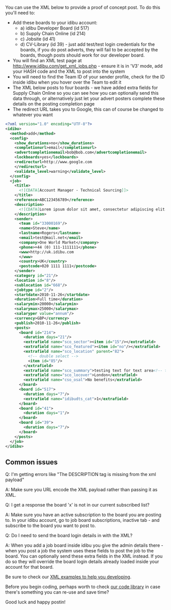 <p>You can use the XML below to provide a proof of concept post. To do this you&#39;ll need to:</p>

- Add these boards to your idibu account: 
  - a) idibu Developer Board (id 517)
  - b) Supply Chain Online (id 214)
  - c) Jobsite (id 41)
  - d) CV-Library (id 39) - just add test/test login credentials for the boards, if you do post adverts, they will fail to be accepted by the boards, though posts should work for our developer board.
- You will find an XML test page at <a href="http://www.idibu.com/get_xml_jobs.php" target="_blank">http://www.idibu.com/get_xml_jobs.php</a> - ensure it is in &#39;V3&#39; mode, add your HASH code and the XML to post into the system
- You will need to find the Team ID of your sender profile, check for the ID inside idibu when you hover over the Team to edit it
- The XML below posts to four boards - we have added extra fields for Supply Chain Online so you can see how you can optionally send this data through, or alternatively just let your advert posters complete these details on the posting completion page
- The redirect URL takes you to Google, this can of course be changed to whatever you want

```xml
<?xml version="1.0" encoding="UTF-8"?>
<idibu>
  <method>add</method>
  <config>
    <show_durations>no</show_durations>
    <completionurl>email</completionurl>
    <advertcompletionemail>bob@bob.com</advertcompletionemail>
    <lockboards>yes</lockboards>
    <redirecturl>http://www.google.com
    </redirecturl>
    <validate_level>warning</validate_level>
  </config>
  <job>
    <title>
      <![CDATA[Account Manager - Technical Sourcing]]>
    </title>
    <reference>ABC123456789</reference>
    <description>
      <![CDATA[Lorem ipsum dolor sit amet, consectetur adipiscing elit. Phasellus quis metus in felis tincidunt ullamcorper quis at ante. Lorem ipsum dolor sit amet, consectetur adipiscing elit. Nam ultrices mattis tortor, eget cursus tellus placerat at.]]>
    </description>
    <sender>
      <team id="33000169"/>
      <name>Steve</name>
      <lastname>Rogers</lastname>
      <email>test@mail.net</email>
      <company>One World Market</company>
      <phone>+44 (0) 111-1111111</phone>
      <www>http://uk.idibu.com
      </www>
      <country>UK</country>
      <postcode>020 1111 1111</postcode>
    </sender>
    <category id="21"/>
    <location id="8"/>
    <sublocation id="668"/>
    <jobtype id="2"/>
    <startdate>2010-11-26</startdate>
    <duration>Full time</duration>
    <salarymin>20000</salarymin>
    <salarymax>25000</salarymax>
    <salaryper value="annum"/>
    <currency>GBP</currency>
    <publish>2010-11-26</publish>
    <posts>
      <board id="214">
        <duration days="21"/>
        <extrafield name="sco_sector"><item id="15"/></extrafield>
        <extrafield name="sco_featured"><item id="no"/></extrafield>
        <extrafield name="sco_location" parent="82">
          <!-- double select -->
          <item id="85"/>
        </extrafield>
        <extrafield name="sco_summary">testing text for text area<!-- text area --></extrafield>
        <extrafield name="sco_locover">London</extrafield>
        <extrafield name="cso_osal">No benefits</extrafield>
      </board>
      <board id="517">
        <duration days="7"/>
        <extrafield name="idibudts_cat">1</extrafield>
      </board>
      <board id="41">
        <duration days="1"/>
      </board>
      <board id="39">
        <duration days="7"/>
      </board>
    </posts>
  </job>
</idibu>
```

## Common issues
<p>Q: I&#39;m getting errors like &quot;The DESCRIPTION tag is missing from the xml payload&quot;</p>
<p>A: Make sure you URL encode the XML payload rather than passing it as XML.</p>
<p>Q: I get a response the board &#39;x&#39; is not in our current subscribed list?</p>
<p>A: Make sure you have an active subscription to the board you are posting to. In your idibu account, go to job board subscriptions, inactive tab - and subscribe to the board you want to post to.</p>
<p>Q: Do I need to send the board login details in with the XML?</p>
<p>A: When you add a job board inside idibu you give the admin details there - when you post a job the system uses these fields to post the job to the board. You can optionally send these extra fields in the XML instead. If you do so they will override the board login details already loaded inside your account for that board.</p>

Be sure to check our [XML examples to help you developing](https://github.com/oneworldmarket/idibu-api/tree/master/posting-api/examples).

Before you begin coding, perhaps worth to check [our code library](https://github.com/oneworldmarket/idibu-api/blob/master/webservices/code-library/.net-basic-interaction.md) in case there's something you can re-use and save time?

Good luck and happy postin!
